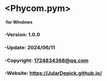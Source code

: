 # <Phycom.pym>

#### ·for Windows

### -Version:    1.0.0

### -Update:     2024/06/11

### -Copyright:  1724834368@qq.com

### -Website:    https://JularDepick.github.io/

